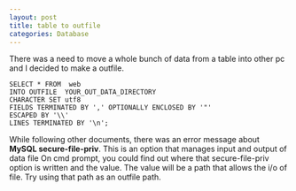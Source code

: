 ```yaml
---
layout: post
title: table to outfile 
categories: Database
---
```


There was a need to move a whole bunch of data from a table into other pc and I decided to make a outfile. 
```
SELECT * FROM  web 
INTO OUTFILE  YOUR_OUT_DATA_DIRECTORY
CHARACTER SET utf8
FIELDS TERMINATED BY ',' OPTIONALLY ENCLOSED BY '"'
ESCAPED BY '\\'
LINES TERMINATED BY '\n';
```
While following other documents, there was an error message about
**MySQL secure-file-priv**. This is an option that manages input and output of data file
On cmd prompt, you could find out where that secure-file-priv option is written and the value.
The value will be a path that allows the i/o of file. Try using that path as an outfile path. 
